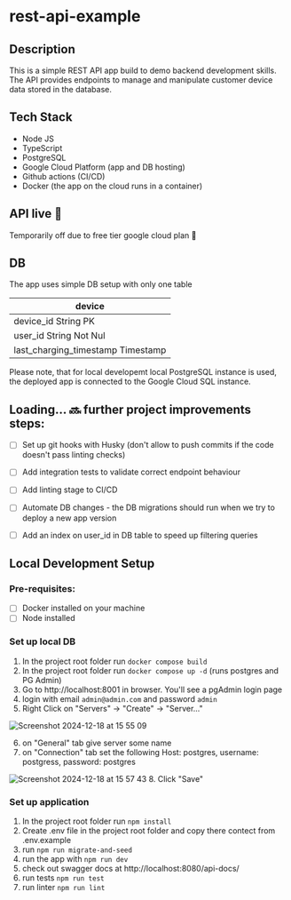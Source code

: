# rest-api-example


## Description
This is a simple REST API app build to demo backend development skills. The API provides endpoints to manage and manipulate customer device data stored in the database.


## Tech Stack
* Node JS
* TypeScript
* PostgreSQL
* Google Cloud Platform (app and DB hosting)
* Github actions (CI/CD)
* Docker (the app on the cloud runs in a container)
  

## API live 🥳
Temporarily off due to free tier google cloud plan  🤪



## DB
The app uses simple DB setup with only one table 

|               device              |                    
|-----------------------------------|
|device_id String PK                |
|user_id String Not Nul             |
|last_charging_timestamp   Timestamp|


Please note, that for local developemt local PostgreSQL instance is used, the deployed app is connected to the Google Cloud SQL instance.


## Loading... 🔜  further project improvements steps:
- [ ] Set up git hooks with Husky (don't allow to push commits if the code doesn't pass linting checks)
- [ ] Add integration tests to validate correct endpoint behaviour
- [ ] Add linting stage to CI/CD 
- [ ] Automate DB changes - the DB migrations should run when we try to deploy a new app version
- [ ] Add an index on user_id in DB table to speed up filtering queries



## Local Development Setup

### Pre-requisites:
- [ ] Docker installed on your machine
- [ ] Node installed

### Set up local DB
1. In the project root folder run `docker compose build`
2. In the project root folder run `docker compose up -d` (runs postgres and PG Admin)
3. Go to http://localhost:8001 in browser. You'll see a pgAdmin login page
4. login with email `admin@admin.com` and password `admin`
5. Right Click on "Servers" -> "Create" -> "Server..."

  ![Screenshot 2024-12-18 at 15 55 09](https://github.com/user-attachments/assets/2c8e0d9e-6173-4b32-90c9-1d30c970bdfd)

6. on "General" tab give server some name
7. on "Connection" tab set the following Host: postgres, username: postgress, password: postgres

  ![Screenshot 2024-12-18 at 15 57 43](https://github.com/user-attachments/assets/b72598a8-c47d-4461-8c25-0133e39c4b79)
8. Click "Save"

### Set up application
1. In the project root folder run `npm install`
2. Create .env file in the project root folder and copy there contect from .env.example
3. run `npm run migrate-and-seed`
4. run the app with `npm run dev`
5. check out swagger docs at http://localhost:8080/api-docs/
6. run tests `npm run test`
7. run linter `npm run lint`
